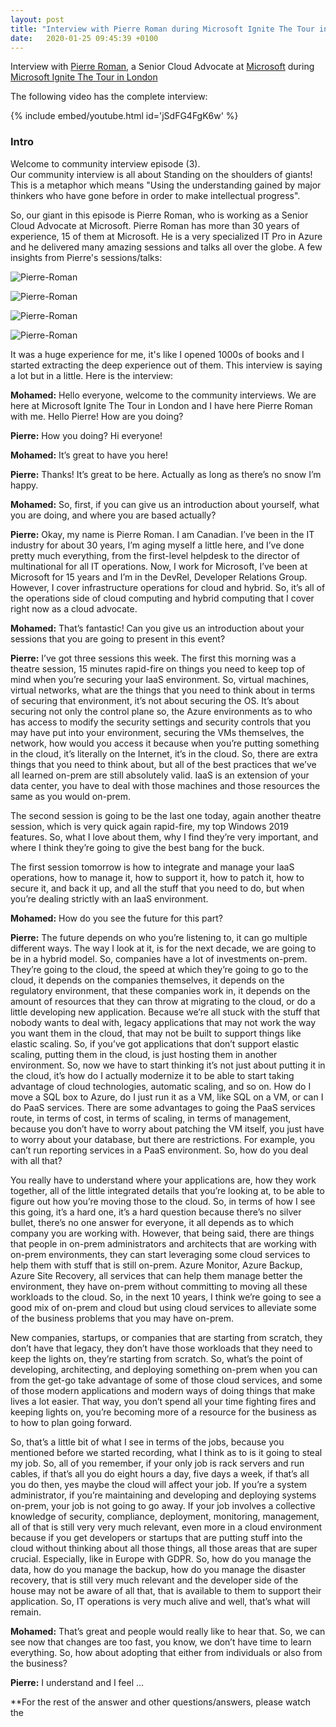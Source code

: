 ```yaml
---
layout: post
title: "Interview with Pierre Roman during Microsoft Ignite The Tour in London"
date:   2020-01-25 09:45:39 +0100
---
```


Interview with [Pierre Roman](https://developer.microsoft.com/en-us/advocates/pierre-roman), a Senior Cloud Advocate at [Microsoft](https://www.microsoft.com/) during [Microsoft Ignite The Tour in London](https://www.microsoft.com/en-gb/ignite-the-tour/london)

The following video has the complete interview:  

{% include embed/youtube.html id='jSdFG4FgK6w' %}


### Intro

Welcome to community interview episode (3).  
Our community interview is all about Standing on the shoulders of giants! This is a metaphor which means "Using the understanding gained by major thinkers who have gone before in order to make intellectual progress".

So, our giant in this episode is Pierre Roman, who is working as a Senior Cloud Advocate at Microsoft. Pierre Roman has more than 30 years of experience, 15 of them at Microsoft. He is a very specialized IT Pro in Azure and he delivered many amazing sessions and talks all over the globe. A few insights from Pierre's sessions/talks:

![Pierre-Roman](/assets/images/2020/01/Pierre-Roman-2.jpg)

![Pierre-Roman](/assets/images/2020/01/Pierre-Roman-1-1.jpg)

![Pierre-Roman](/assets/images/2020/01/Pierre-Roman-3.jpg)

![Pierre-Roman](/assets/images/2020/01/Pierre-Roman-4-2.jpg)

It was a huge experience for me, it's like I opened 1000s of books and I started extracting the deep experience out of them. This interview is saying a lot but in a little. Here is the interview:

**Mohamed:** Hello everyone, welcome to the community interviews. We are here at Microsoft Ignite The Tour in London and I have here Pierre Roman with me. Hello Pierre! How are you doing?

**Pierre:** How you doing? Hi everyone!

**Mohamed:** It’s great to have you here!

**Pierre:** Thanks! It’s great to be here. Actually as long as there’s no snow I’m happy.

**Mohamed:** So, first, if you can give us an introduction about yourself, what you are doing, and where you are based actually?

**Pierre:** Okay, my name is Pierre Roman. I am Canadian. I’ve been in the IT industry for about 30 years, I’m aging myself a little here, and I’ve done pretty much everything, from the first-level helpdesk to the director of multinational for all IT operations. Now, I work for Microsoft, I’ve been at Microsoft for 15 years and I’m in the DevRel, Developer Relations Group. However, I cover infrastructure operations for cloud and hybrid. So, it’s all of the operations side of cloud computing and hybrid computing that I cover right now as a cloud advocate.

**Mohamed:** That’s fantastic! Can you give us an introduction about your sessions that you are going to present in this event?

**Pierre:** I’ve got three sessions this week. The first this morning was a theatre session, 15 minutes rapid-fire on things you need to keep top of mind when you’re securing your IaaS environment. So, virtual machines, virtual networks, what are the things that you need to think about in terms of securing that environment, it’s not about securing the OS. It’s about securing not only the control plane so, the Azure environments as to who has access to modify the security settings and security controls that you may have put into your environment, securing the VMs themselves, the network, how would you access it because when you’re putting something in the cloud, it’s literally on the Internet, it’s in the cloud. So, there are extra things that you need to think about, but all of the best practices that we’ve all learned on-prem are still absolutely valid. IaaS is an extension of your data center, you have to deal with those machines and those resources the same as you would on-prem.

The second session is going to be the last one today, again another theatre session, which is very quick again rapid-fire, my top Windows 2019 features. So, what I love about them, why I find they’re very important, and where I think they’re going to give the best bang for the buck.

The first session tomorrow is how to integrate and manage your IaaS operations, how to manage it, how to support it, how to patch it, how to secure it, and back it up, and all the stuff that you need to do, but when you’re dealing strictly with an IaaS environment.

**Mohamed:** How do you see the future for this part?

**Pierre:** The future depends on who you’re listening to, it can go multiple different ways. The way I look at it, is for the next decade, we are going to be in a hybrid model. So, companies have a lot of investments on-prem. They’re going to the cloud, the speed at which they’re going to go to the cloud, it depends on the companies themselves, it depends on the regulatory environment, that these companies work in, it depends on the amount of resources that they can throw at migrating to the cloud, or do a little developing new application. Because we’re all stuck with the stuff that nobody wants to deal with, legacy applications that may not work the way you want them in the cloud, that may not be built to support things like elastic scaling. So, if you’ve got applications that don’t support elastic scaling, putting them in the cloud, is just hosting them in another environment. So, now we have to start thinking it’s not just about putting it in the cloud, it’s how do I actually modernize it to be able to start taking advantage of cloud technologies, automatic scaling, and so on. How do I move a SQL box to Azure, do I just run it as a VM, like SQL on a VM, or can I do PaaS services. There are some advantages to going the PaaS services route, in terms of cost, in terms of scaling, in terms of management, because you don’t have to worry about patching the VM itself, you just have to worry about your database, but there are restrictions. For example, you can’t run reporting services in a PaaS environment. So, how do you deal with all that?

You really have to understand where your applications are, how they work together, all of the little integrated details that you’re looking at, to be able to figure out how you’re moving those to the cloud. So, in terms of how I see this going, it’s a hard one, it’s a hard question because there’s no silver bullet, there’s no one answer for everyone, it all depends as to which company you are working with. However, that being said, there are things that people in on-prem administrators and architects that are working with on-prem environments, they can start leveraging some cloud services to help them with stuff that is still on-prem. Azure Monitor, Azure Backup, Azure Site Recovery, all services that can help them manage better the environment, they have on-prem without committing to moving all these workloads to the cloud. So, in the next 10 years, I think we’re going to see a good mix of on-prem and cloud but using cloud services to alleviate some of the business problems that you may have on-prem.

New companies, startups, or companies that are starting from scratch, they don’t have that legacy, they don’t have those workloads that they need to keep the lights on, they’re starting from scratch. So, what’s the point of developing, architecting, and deploying something on-prem when you can from the get-go take advantage of some of those cloud services, and some of those modern applications and modern ways of doing things that make lives a lot easier. That way, you don’t spend all your time fighting fires and keeping lights on, you’re becoming more of a resource for the business as to how to plan going forward.

So, that’s a little bit of what I see in terms of the jobs, because you mentioned before we started recording, what I think as to is it going to steal my job. So, all of you remember, if your only job is rack servers and run cables, if that’s all you do eight hours a day, five days a week, if that’s all you do then, yes maybe the cloud will affect your job. If you’re a system administrator, if you’re maintaining and developing and deploying systems on-prem, your job is not going to go away. If your job involves a collective knowledge of security, compliance, deployment, monitoring, management, all of that is still very very much relevant, even more in a cloud environment because if you get developers or startups that are putting stuff into the cloud without thinking about all those things, all those areas that are super crucial. Especially, like in Europe with GDPR. So, how do you manage the data, how do you manage the backup, how do you manage the disaster recovery, that is still very much relevant and the developer side of the house may not be aware of all that, that is available to them to support their application. So, IT operations is very much alive and well, that’s what will remain.

**Mohamed:** That’s great and people would really like to hear that. So, we can see now that changes are too fast, you know, we don’t have time to learn everything. So, how about adopting that either from individuals or also from the business?

**Pierre:** I understand and I feel ...

**For the rest of the answer and other questions/answers, please watch the
